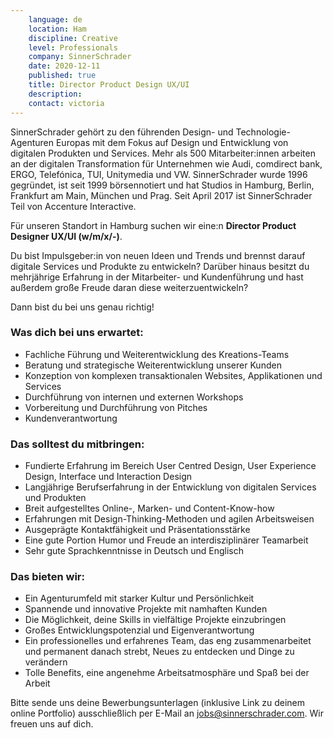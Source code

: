 ```yaml
---
    language: de
    location: Ham
    discipline: Creative
    level: Professionals
    company: SinnerSchrader
    date: 2020-12-11
    published: true
    title: Director Product Design UX/UI
    description: 
    contact: victoria
---
```


SinnerSchrader gehört zu den führenden Design- und Technologie-Agenturen Europas mit dem Fokus auf Design und Entwicklung von digitalen Produkten und Services. Mehr als 500 Mitarbeiter:innen arbeiten an der digitalen Transformation für Unternehmen wie Audi, comdirect bank, ERGO, Telefónica, TUI, Unitymedia und VW. SinnerSchrader wurde 1996 gegründet, ist seit 1999 börsennotiert und hat Studios in Hamburg, Berlin, Frankfurt am Main, München und Prag. Seit April 2017 ist SinnerSchrader Teil von Accenture Interactive.

Für unseren Standort in Hamburg suchen wir eine:n **Director Product Designer UX/UI (w/m/x/-)**.

Du bist Impulsgeber:in von neuen Ideen und Trends und brennst darauf digitale Services und Produkte zu entwickeln? Darüber hinaus besitzt du mehrjährige Erfahrung in der Mitarbeiter- und Kundenführung und hast außerdem große Freude daran diese weiterzuentwickeln? 
 
Dann bist du bei uns genau richtig!

### Was dich bei uns erwartet:

- Fachliche Führung und Weiterentwicklung des Kreations-Teams
- Beratung und strategische Weiterentwicklung unserer Kunden
- Konzeption von komplexen transaktionalen Websites, Applikationen und  Services
- Durchführung von internen und externen Workshops
- Vorbereitung und Durchführung von Pitches
- Kundenverantwortung

### Das solltest du mitbringen:

- Fundierte Erfahrung im Bereich User Centred Design, User Experience Design, Interface und Interaction Design
- Langjährige Berufserfahrung in der Entwicklung von digitalen Services und Produkten
- Breit aufgestelltes Online-, Marken- und Content-Know-how
- Erfahrungen mit Design-Thinking-Methoden und agilen Arbeitsweisen
- Ausgeprägte Kontaktfähigkeit und Präsentationsstärke
- Eine gute Portion Humor und Freude an interdisziplinärer Teamarbeit
- Sehr gute Sprachkenntnisse in Deutsch und Englisch

### Das bieten wir:

- Ein Agenturumfeld mit starker Kultur und Persönlichkeit
- Spannende und innovative Projekte mit namhaften Kunden
- Die Möglichkeit, deine Skills in vielfältige Projekte einzubringen
- Großes Entwicklungspotenzial und Eigenverantwortung
- Ein professionelles und erfahrenes Team, das eng zusammenarbeitet und permanent danach strebt, Neues zu entdecken und Dinge zu verändern
- Tolle Benefits, eine angenehme Arbeitsatmosphäre und Spaß bei der Arbeit

Bitte sende uns deine Bewerbungsunterlagen (inklusive Link zu deinem online Portfolio) ausschließlich per E-Mail an <jobs@sinnerschrader.com>. Wir freuen uns auf dich.
